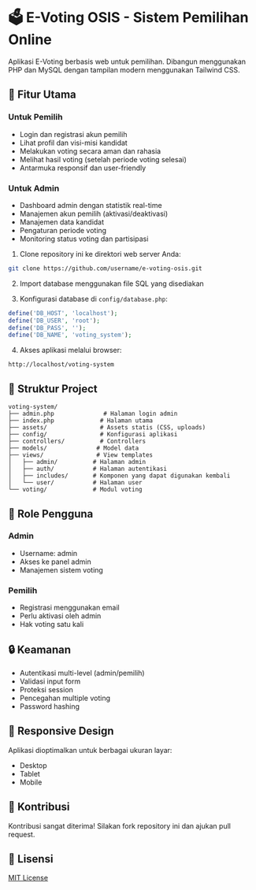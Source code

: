 # 🗳️ E-Voting OSIS - Sistem Pemilihan Online

Aplikasi E-Voting berbasis web untuk pemilihan. Dibangun menggunakan PHP dan MySQL dengan tampilan modern menggunakan Tailwind CSS.

## 🚀 Fitur Utama

### Untuk Pemilih

- Login dan registrasi akun pemilih
- Lihat profil dan visi-misi kandidat
- Melakukan voting secara aman dan rahasia
- Melihat hasil voting (setelah periode voting selesai)
- Antarmuka responsif dan user-friendly

### Untuk Admin

- Dashboard admin dengan statistik real-time
- Manajemen akun pemilih (aktivasi/deaktivasi)
- Manajemen data kandidat
- Pengaturan periode voting
- Monitoring status voting dan partisipasi

1. Clone repository ini ke direktori web server Anda:

```bash
git clone https://github.com/username/e-voting-osis.git
```

2. Import database menggunakan file SQL yang disediakan

3. Konfigurasi database di `config/database.php`:

```php
define('DB_HOST', 'localhost');
define('DB_USER', 'root');
define('DB_PASS', '');
define('DB_NAME', 'voting_system');
```

4. Akses aplikasi melalui browser:

```
http://localhost/voting-system
```

## 📁 Struktur Project

```
voting-system/
├── admin.php              # Halaman login admin
├── index.php             # Halaman utama
├── assets/               # Assets statis (CSS, uploads)
├── config/               # Konfigurasi aplikasi
├── controllers/          # Controllers
├── models/              # Model data
├── views/               # View templates
│   ├── admin/          # Halaman admin
│   ├── auth/           # Halaman autentikasi
│   ├── includes/       # Komponen yang dapat digunakan kembali
│   └── user/           # Halaman user
└── voting/             # Modul voting
```

## 👥 Role Pengguna

### Admin

- Username: admin
- Akses ke panel admin
- Manajemen sistem voting

### Pemilih

- Registrasi menggunakan email
- Perlu aktivasi oleh admin
- Hak voting satu kali

## 🔒 Keamanan

- Autentikasi multi-level (admin/pemilih)
- Validasi input form
- Proteksi session
- Pencegahan multiple voting
- Password hashing

## 📱 Responsive Design

Aplikasi dioptimalkan untuk berbagai ukuran layar:

- Desktop
- Tablet
- Mobile

## 🤝 Kontribusi

Kontribusi sangat diterima! Silakan fork repository ini dan ajukan pull request.

## 📝 Lisensi

[MIT License](LICENSE)
